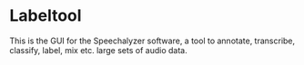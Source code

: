# Labeltool

This is the GUI for the Speechalyzer software, a tool to annotate, transcribe, classify, label, mix etc. large sets of audio data.
